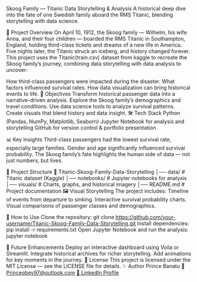 Skoog Family — Titanic Data Storytelling & Analysis
A historical deep dive into the fate of one Swedish family aboard the RMS Titanic, blending storytelling with data science.


📖 Project Overview
On April 10, 1912, the Skoog family — Wilhelm, his wife Anna, and their four children — boarded the RMS Titanic in Southampton, England, holding third-class tickets and dreams of a new life in America.
Five nights later, the Titanic struck an iceberg, and history changed forever.
This project uses the Titanic(train.csv) dataset from kaggle to recreate the Skoog family’s journey, combining data storytelling with data analysis to uncover:

How third-class passengers were impacted during the disaster.
What factors influenced survival rates.
How data visualization can bring historical events to life.
🎯 Objectives
Transform historical passenger data into a narrative-driven analysis.
Explore the Skoog family’s demographics and travel conditions.
Use data science tools to analyze survival patterns.
Create visuals that blend history and data insight.
🛠️ Tech Stack
Python (Pandas, NumPy, Matplotlib, Seaborn)
Jupyter Notebook for analysis and storytelling
GitHub for version control & portfolio presentation

📊 Key Insights
Third-class passengers had the lowest survival rate, especially large families.
Gender and age significantly influenced survival probability.
The Skoog family’s fate highlights the human side of data — not just numbers, but lives.


📂 Project Structure
📁 Titanic-Skoog-Family-Data-Storytelling
│── data/                # Titanic dataset (Kaggle)
│── notebooks/           # Jupyter notebooks for analysis
│── visuals/              # Charts, graphs, and historical imagery
│── README.md             # Project documentation
🖼️ Visual Storytelling
The project includes:
Timeline of events from departure to sinking.
Interactive survival probability charts.
Visual comparisons of passenger classes and demographics.


📌 How to Use
Clone the repository:
git clone https://github.com/your-username/Titanic-Skoog-Family-Data-Storytelling.git
Install dependencies:
pip install -r requirements.txt
Open Jupyter Notebook and run the analysis:
jupyter notebook


🚀 Future Enhancements
Deploy an interactive dashboard using Voila or Streamlit.
Integrate historical archives for richer storytelling.
Add animations for key moments in the journey.
📜 License
This project is licensed under the MIT License — see the LICENSE file for details.
✨ Author
Prince Banatu
📧 Princeobey97@outlook.com
[🔗 LinkedIn Profile](https://www.linkedin.com/in/prince-banatu-b7904b300/)

